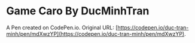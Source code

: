 # Game Caro By DucMinhTran

A Pen created on CodePen.io. Original URL: [https://codepen.io/duc-tran-minh/pen/mdXwzYP](https://codepen.io/duc-tran-minh/pen/mdXwzYP).

